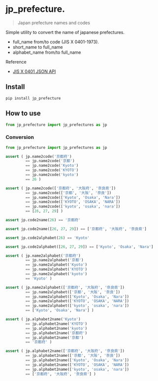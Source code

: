 # jp_prefecture.
> Japan prefecture names and codes

Simple utility to convert the name of japanese prefectures.

- full_name from/to code (JIS X 0401-1973).
- short_name to full_name
- alphabet_name from/to full_name

Reference

- [JIS X 0401 JSON API](https://madefor.github.io/jisx0401/)

## Install

`pip install jp_prefecture`

## How to use

```python
from jp_prefecture import jp_prefectures as jp
```

### Conversion

```python
from jp_prefecture import jp_prefectures as jp

assert ( jp.name2code('京都府')
         == jp.name2code('京都')
         == jp.name2code('Kyoto')
         == jp.name2code('KYOTO')
         == jp.name2code('kyoto')
         == 26 )

assert ( jp.name2code(['京都府', '大阪府', '奈良県'])
         == jp.name2code(['京都', '大阪', '奈良'])
         == jp.name2code(['Kyoto', 'Osaka', 'Nara'])
         == jp.name2code(['KYOTO', 'OSAKA', 'NARA'])
         == jp.name2code(['kyoto', 'osaka', 'nara'])
         == [26, 27, 29] )

assert jp.code2name(26) == '京都府'

assert jp.code2name([26, 27, 29]) == ['京都府', '大阪府', '奈良県']

assert jp.code2alphabet(26) == 'Kyoto'

assert jp.code2alphabet([26, 27, 29]) == ['Kyoto', 'Osaka', 'Nara']

assert ( jp.name2alphabet('京都府')
         == jp.name2alphabet('京都')
         == jp.name2alphabet('Kyoto')
         == jp.name2alphabet('KYOTO')
         == jp.name2alphabet('kyoto')
         == 'Kyoto' )

assert ( jp.name2alphabet(['京都府', '大阪府', '奈良県'])
         == jp.name2alphabet(['京都', '大阪', '奈良'])
         == jp.name2alphabet(['Kyoto', 'Osaka', 'Nara'])
         == jp.name2alphabet(['KYOTO', 'OSAKA', 'NARA'])
         == jp.name2alphabet(['kyoto', 'osaka', 'nara'])
         == ['Kyoto', 'Osaka', 'Nara'] )

assert ( jp.alphabet2name('Kyoto')
         == jp.alphabet2name('KYOTO')
         == jp.alphabet2name('kyoto')
         == jp.alphabet2name('京都府')
         == jp.alphabet2name('京都')
         == '京都府' )

assert ( jp.alphabet2name(['京都府', '大阪府', '奈良県'])
         == jp.alphabet2name(['京都', '大阪', '奈良'])
         == jp.alphabet2name(['Kyoto', 'Osaka', 'Nara'])
         == jp.alphabet2name(['KYOTO', 'OSAKA', 'NARA'])
         == jp.alphabet2name(['kyoto', 'osaka', 'nara'])
         == ['京都府', '大阪府', '奈良県'] )
```
